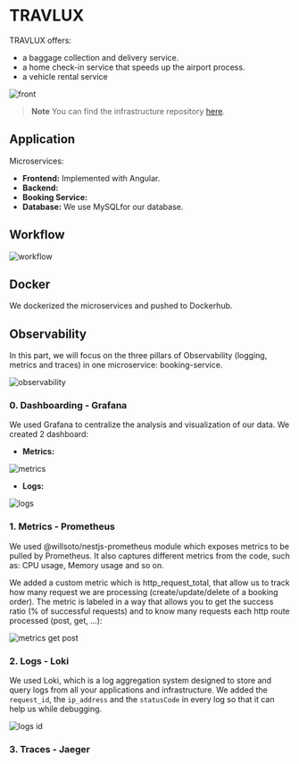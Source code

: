 # TRAVLUX

TRAVLUX offers:
- a baggage collection and delivery service.
- a home check-in service that speeds up the airport process.
- a vehicle rental service

![front](https://user-images.githubusercontent.com/62619786/212910563-b6a336ea-a088-403d-858c-01b978b6424b.png)

> **Note**
> You can find the infrastructure repository [here](https://github.com/NourBelmabrouk/TravelLux_infra).

## Application
Microservices: 
- __Frontend:__ Implemented with Angular. 
- __Backend:__ 
- __Booking Service:__ 
- __Database:__ We use MySQLfor our database.

## Workflow

![workflow](https://user-images.githubusercontent.com/62619786/212779694-e3e9110a-db75-4d6a-81ea-cdd28f572b78.png)


## Docker
We dockerized the microservices and pushed to Dockerhub.

## Observability
In this part, we will focus on the three pillars of Observability (logging, metrics and traces) in one microservice: booking-service.

![observability](https://user-images.githubusercontent.com/62619786/212779731-d0634df5-159f-4eab-8d70-034a3e518651.PNG)

### 0. Dashboarding - Grafana
We used Grafana to centralize the analysis and visualization of our data. We created 2 dashboard:
- __Metrics:__

![metrics](https://user-images.githubusercontent.com/62619786/212911227-60f347d8-348b-45e1-ba5b-120acba60dc5.png)

- __Logs:__

![logs](https://user-images.githubusercontent.com/62619786/212911340-85af592b-d0d3-47ce-b458-e35f559461bc.png)

### 1. Metrics - Prometheus 
We used @willsoto/nestjs-prometheus module which exposes metrics to be pulled by Prometheus. It also captures different metrics from the code, such as: CPU usage, Memory usage and so on.

We added a custom metric which is http_request_total, that allow us to track how many request we are processing (create/update/delete of a booking order).
The metric is labeled in a way that allows you to get the success ratio (% of successful requests) and to know many requests each http route processed (post, get, ...):

![metrics get post](https://user-images.githubusercontent.com/62619786/212911694-6ea78a4a-8f95-4e96-834d-a615ce3ff0a3.png)

### 2. Logs - Loki 
We used Loki, which is a log aggregation system designed to store and query logs from all your applications and infrastructure.
We added the ``request_id``, the ``ip_address`` and the ``statusCode`` in every log so that it can help us while debugging.

![logs id](https://user-images.githubusercontent.com/62619786/212911657-90c8565b-2308-4687-8828-825da2f7055b.png)

### 3. Traces - Jaeger 

